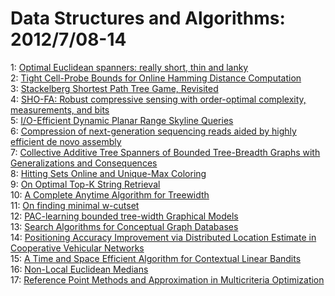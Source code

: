 # Data Structures and Algorithms: 2012/7/08-14  
1: [Optimal Euclidean spanners: really short, thin and lanky](https://doi.org/10.48550/arXiv.1207.1831)  
2: [Tight Cell-Probe Bounds for Online Hamming Distance Computation](https://doi.org/10.48550/arXiv.1207.1885)  
3: [Stackelberg Shortest Path Tree Game, Revisited](https://doi.org/10.48550/arXiv.1207.2317)  
4: [SHO-FA: Robust compressive sensing with order-optimal complexity,  measurements, and bits](https://doi.org/10.48550/arXiv.1207.2335)  
5: [I/O-Efficient Dynamic Planar Range Skyline Queries](https://doi.org/10.48550/arXiv.1207.2341)  
6: [Compression of next-generation sequencing reads aided by highly  efficient de novo assembly](https://doi.org/10.48550/arXiv.1207.2424)  
7: [Collective Additive Tree Spanners of Bounded Tree-Breadth Graphs with  Generalizations and Consequences](https://doi.org/10.48550/arXiv.1207.2506)  
8: [Hitting Sets Online and Unique-Max Coloring](https://doi.org/10.48550/arXiv.1207.2598)  
9: [On Optimal Top-K String Retrieval](https://doi.org/10.48550/arXiv.1207.2632)  
10: [A Complete Anytime Algorithm for Treewidth](https://doi.org/10.48550/arXiv.1207.4109)  
11: [On finding minimal w-cutset](https://doi.org/10.48550/arXiv.1207.4127)  
12: [PAC-learning bounded tree-width Graphical Models](https://doi.org/10.48550/arXiv.1207.4151)  
13: [Search Algorithms for Conceptual Graph Databases](https://doi.org/10.48550/arXiv.1207.2837)  
14: [Positioning Accuracy Improvement via Distributed Location Estimate in  Cooperative Vehicular Networks](https://doi.org/10.48550/arXiv.1207.2847)  
15: [A Time and Space Efficient Algorithm for Contextual Linear Bandits](https://doi.org/10.48550/arXiv.1207.3024)  
16: [Non-Local Euclidean Medians](https://doi.org/10.48550/arXiv.1207.3056)  
17: [Reference Point Methods and Approximation in Multicriteria Optimization](https://doi.org/10.48550/arXiv.1207.3165)  
